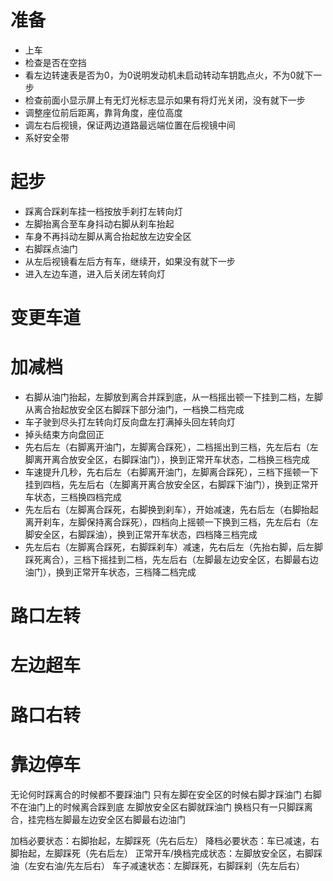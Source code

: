 # 准备
- 上车
- 检查是否在空挡
- 看左边转速表是否为0，为0说明发动机未启动转动车钥匙点火，不为0就下一步
- 检查前面小显示屏上有无灯光标志显示如果有将灯光关闭，没有就下一步
- 调整座位前后距离，靠背角度，座位高度
- 调左右后视镜，保证两边道路最远端位置在后视镜中间
- 系好安全带
# 起步
- 踩离合踩刹车挂一档按放手刹打左转向灯
- 左脚抬离合至车身抖动右脚从刹车抬起
- 车身不再抖动左脚从离合抬起放左边安全区
- 右脚踩点油门
- 从左后视镜看左后方有车，继续开，如果没有就下一步
- 进入左边车道，进入后关闭左转向灯

# 变更车道

# 加减档
- 右脚从油门抬起，左脚放到离合并踩到底，从一档摇出顿一下挂到二档，左脚从离合抬起放安全区右脚踩下部分油门，一档换二档完成
- 车子驶到尽头打左转向灯反向盘左打满掉头回左转向灯
- 掉头结束方向盘回正
- 先右后左（右脚离开油门，左脚离合踩死），二档摇出到三档，先左后右（左脚离开离合放安全区，右脚踩油门），换到正常开车状态，二档换三档完成
- 车速提升几秒，先右后左（右脚离开油门，左脚离合踩死），三档下摇顿一下挂到四档，先左后右（左脚离开离合放安全区，右脚踩下油门），换到正常开车状态，三档换四档完成
- 先左后右（左脚离合踩死，右脚换到刹车），开始减速，先右后左（右脚抬起离开刹车，左脚保持离合踩死），四档向上摇顿一下换到三档，先左后右（左脚安全区，右脚踩油），换到正常开车状态，四档降三档完成
- 先左后右（左脚离合踩死，右脚踩刹车）减速，先右后左（先抬右脚，后左脚踩死离合），三档下摇挂到二档，先左后右（左脚最左边安全区，右脚最右边油门），换到正常开车状态，三档降二档完成
# 路口左转

# 左边超车



# 路口右转

# 靠边停车



无论何时踩离合的时候都不要踩油门
只有左脚在安全区的时候右脚才踩油门
右脚不在油门上的时候离合踩到底
左脚放安全区右脚就踩油门
换档只有一只脚踩离合，挂完档左脚最左边安全区右脚最右边油门

加档必要状态：右脚抬起，左脚踩死（先右后左）
降档必要状态：车已减速，右脚抬起，左脚踩死（先右后左）
正常开车/换档完成状态：左脚放安全区，右脚踩油（左安右油/先左后右）
车子减速状态：左脚踩死，右脚踩刹（先左后右）
